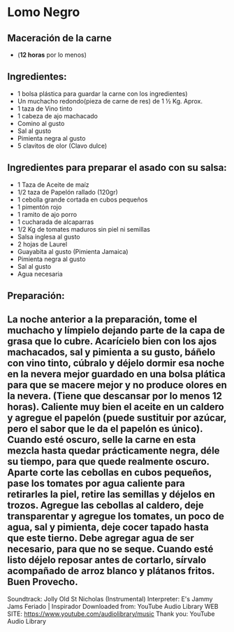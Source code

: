 # Lomo Negro

## Maceración de la carne
- (**12 horas** por lo menos)

## Ingredientes:
- 1 bolsa plástica para guardar la carne con los ingredientes)
- Un muchacho redondo(pieza de carne de res) de 1 ½ Kg. Aprox.
- 1 taza de Vino tinto
- 1 cabeza de ajo machacado
- Comino al gusto
- Sal al gusto
- Pimienta negra al gusto
- 5 clavitos de olor (Clavo dulce)

## Ingredientes para preparar el asado con su salsa:

- 1 Taza de Aceite de maíz
- 1/2 taza de Papelón rallado (120gr)
- 1 cebolla grande cortada en cubos pequeños
- 1 pimentón rojo
- 1 ramito de ajo porro
- 1 cucharada de alcaparras
- 1/2 Kg de tomates maduros sin piel ni semillas
- Salsa inglesa al gusto
- 2 hojas de Laurel
- Guayabita al gusto (Pimienta Jamaica)
- Pimienta negra al gusto
- Sal al gusto
- Agua necesaria

## Preparación:
La noche anterior a la preparación, tome el muchacho y límpielo dejando parte de la capa de grasa que lo cubre. Acarícielo bien con los ajos machacados, sal y pimienta a su gusto, báñelo con vino tinto, cúbralo y déjelo dormir esa noche en la nevera mejor guardado en una bolsa plática para que se macere mejor y no produce olores en la nevera. (Tiene que descansar por lo menos **12 horas**).
Caliente muy bien el aceite en un caldero y agregue el papelón (puede sustituir por azúcar, pero el sabor que le da el papelón es único).
Cuando esté oscuro, selle la carne en esta mezcla hasta quedar prácticamente negra, déle su tiempo, para que quede realmente oscuro. Aparte corte las cebollas en cubos pequeños, pase los tomates por agua caliente para retirarles la piel, retire las semillas y déjelos en trozos. 
Agregue las cebollas al caldero, deje transparentar y agregue los tomates, un poco de agua, sal y pimienta, deje cocer tapado hasta que este tierno. Debe agregar agua de ser necesario, para que no se seque. Cuando esté  listo déjelo reposar antes de cortarlo, sírvalo acompañado de arroz blanco y plátanos fritos.
Buen Provecho.
-------------------------------------------------------------------------------
Soundtrack:   Jolly Old St Nicholas (Instrumental)
Interpreter:  E's Jammy Jams
 Feriado | Inspirador
 Downloaded from: YouTube Audio Library
WEB SITE:  https://www.youtube.com/audiolibrary/music
Thank you:  YouTube Audio Library